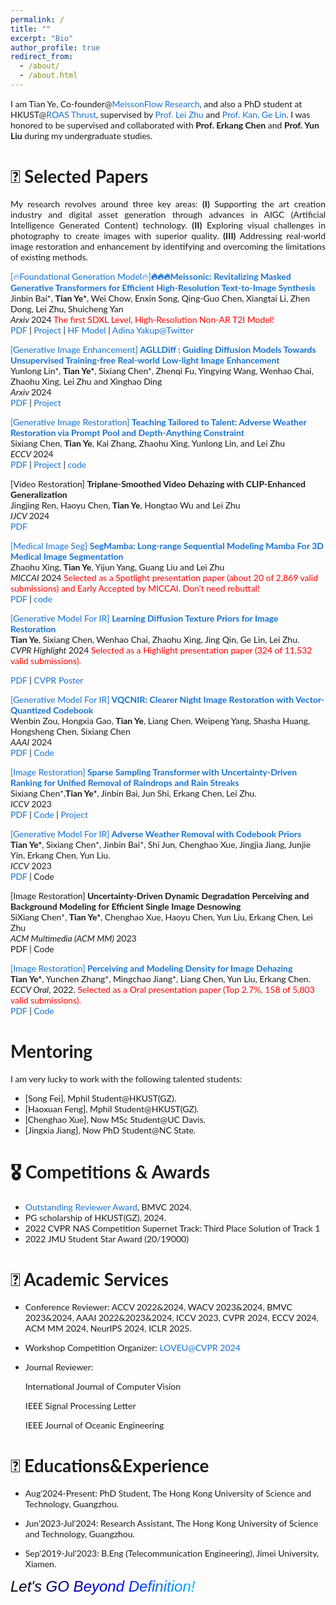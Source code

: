```yaml
---
permalink: /
title: ""
excerpt: "Bio"
author_profile: true
redirect_from: 
  - /about/
  - /about.html
---
```

<!-- bundle exec jekyll serve -->
I am Tian Ye, Co-founder@[MeissonFlow Research](https://huggingface.co/MeissonFlow), and also a PhD student at HKUST@[ROAS Thrust](https://www.hkust-gz.edu.cn/academics/hubs-and-thrust-areas/systems-hub/robotics-and-autonomous-systems/), supervised by [Prof. Lei Zhu](https://sites.google.com/site/indexlzhu/home) and [Prof. Kan, Ge Lin](https://repository.hkust.edu.hk/ir/AuthorProfile/kan-ge-lin). I was honored to be supervised and collaborated with **Prof. Erkang Chen** and **Prof. Yun Liu** during my undergraduate studies. 

# 📝 Selected Papers
<p style='text-align: justify;'> My research revolves around three key areas: <strong>(I)</strong> Supporting the art creation industry and digital asset generation through advances in AIGC (Artificial Intelligence Generated Content) technology. <strong>(II)</strong> Exploring visual challenges in photography to create images with superior quality. <strong>(III)</strong> Addressing real-world image restoration and enhancement by identifying and overcoming the limitations of existing methods.
</p>



<style type="text/css">
    /* Color scheme stolen from Sergey Karayev */
    a {
    color: #1772d0;
    text-decoration:none !important;
    }
    a:focus, a:hover {
    color: #f09228;
    text-decoration:none !important;
    }
    table,td,th,tr{
    	border:none !important;
    }
    body,td,th,tr,p,a {
    font-family: 'Lato', Verdana, Helvetica, sans-serif;
    font-size: 14px
    }
    strong {
    font-family: 'Lato', Verdana, Helvetica, sans-serif;
    font-size: 14px;
    }
    heading {
    font-family: 'Lato', Verdana, Helvetica, sans-serif;
    font-size: 22px;
    }
    papertitle {
    font-family: 'Lato', Verdana, Helvetica, sans-serif;
    font-size: 14px;
    font-weight: 700
    }
    papertitle_just {
    font-family: 'Lato', Verdana, Helvetica, sans-serif;
    font-size: 14px;
    font-weight: 700;
    text-align: justify
    }
    name {
    font-family: 'Lato', Verdana, Helvetica, sans-serif;
    font-size: 32px;
    }
    .one
    {
    width: 160px;
    height: 160px;
    position: relative;
    }
    .two
    {
    width: 160px;
    height: 160px;
    position: absolute;
    transition: opacity .2s ease-in-out;
    -moz-transition: opacity .2s ease-in-out;
    -webkit-transition: opacity .2s ease-in-out;
    }
    .fade {
     transition: opacity .2s ease-in-out;
     -moz-transition: opacity .2s ease-in-out;
     -webkit-transition: opacity .2s ease-in-out;
    }
    span.highlight {
        background-color: #ffffd0;
    }

</style>


<tbody>




<td width="20%">

<script type="text/javascript">

</script>
</td>
<td valign="top" width="80%">
  <a href="https://sites.google.com/view/meissonic/home?authuser=0">
   [🔥Foundational Generation Model🔥]<papertitle_just>🔥🔥🔥Meissonic: Revitalizing Masked Generative Transformers for Efficient High-Resolution Text-to-Image Synthesis</papertitle_just>     
  </a>
  <br>
Jinbin Bai*, <strong>Tian Ye*</strong>, Wei Chow, Enxin Song, Qing-Guo Chen, Xiangtai Li, Zhen Dong, Lei Zhu, Shuicheng Yan
<br>
<em>Arxiv </em> 2024 <span style="color:red;">The first SDXL Level, High-Resolution Non-AR T2I Model!</span> <br>
<a href="https://arxiv.org/abs/2410.08261">PDF</a>
|
<a href="https://sites.google.com/view/meissonic/home?authuser=0">Project</a>
|
<a href="https://huggingface.co/MeissonFlow/Meissonic">HF Model</a>
|
<a href="https://x.com/AdinaYakup/status/1845815299611734141">Adina Yakup@Twitter</a>

<p> </p>
</td>



<td width="20%">

<script type="text/javascript">

</script>
</td>
<td valign="top" width="80%">
  <a href="https://aglldiff.github.io">
   [Generative Image Enhancement] <papertitle_just> AGLLDiff : Guiding Diffusion Models Towards Unsupervised Training-free Real-world Low-light Image Enhancement </papertitle_just>     
  </a>
  <br>
Yunlong Lin*, <strong>Tian Ye*</strong>, Sixiang Chen*, Zhenqi Fu, Yingying Wang, Wenhao Chai, Zhaohu Xing, Lei Zhu and Xinghao Ding
<br>
<em>Arxiv </em> 2024  <br>
<a href="https://arxiv.org/pdf/2407.14900">PDF</a>
|
<a href="https://aglldiff.github.io">Project</a>
<p> </p>
</td>



<td width="20%">

<script type="text/javascript">

</script>
</td>
<td valign="top" width="80%">
  <a href="https://github.com/Ephemeral182/ECCV24_T3-DiffWeather">
   [Generative Image Restoration] <papertitle_just> Teaching Tailored to Talent: Adverse Weather Restoration via Prompt Pool and Depth-Anything Constraint</papertitle_just>     
  </a>
  <br>
Sixiang Chen, <strong>Tian Ye</strong>, Kai Zhang, Zhaohu Xing, Yunlong Lin, and Lei Zhu
<br>
<em>ECCV </em> 2024  <br>
<a href="https://arxiv.org/pdf/2409.15739">PDF</a>
|
<a href="https://ephemeral182.github.io/T3-DiffWeather/">Project</a>
|
<a href="https://github.com/Ephemeral182/ECCV24_T3-DiffWeather">code</a>
<p> </p>
</td>




<td width="20%">

<script type="text/javascript">

</script>
</td>
<td valign="top" width="80%">
  <a href="">
   [Video Restoration] <papertitle_just> Triplane-Smoothed Video Dehazing with CLIP-Enhanced Generalization</papertitle_just>     
  </a>
  <br>
Jingjing Ren, Haoyu Chen, <strong>Tian Ye</strong>, Hongtao Wu and Lei Zhu
<br>
<em>IJCV </em> 2024  <br>
<a href="https://link.springer.com/article/10.1007/s11263-024-02161-0">PDF</a>
<p> </p>
</td>



<td width="20%">

<script type="text/javascript">

</script>
</td>
<td valign="top" width="80%">
  <a href="https://arxiv.org/abs/2401.13560">
    [Medical Image Seg] <papertitle_just> SegMamba: Long-range Sequential Modeling Mamba For 3D Medical Image Segmentation</papertitle_just>     
  </a>
  <br>
Zhaohu Xing,  <strong>Tian Ye</strong>, Yijun Yang, Guang Liu and Lei Zhu
<br>
<em>MICCAI </em> 2024 <span style="color:red;"> Selected as a Spotlight presentation paper (about 20 of 2,869 valid submissions) and  Early Accepted by MICCAI. Don't need rebuttal!</span> <br>
<a href="https://arxiv.org/pdf/2401.13560">PDF</a>
|
<a href="https://github.com/ge-xing/SegMamba">code</a>
<p> </p>
</td>


<td width="20%">
<!-- <div class="one"> -->
<!-- <div class="two" id = 'submit23__image'><img src='./files/submit23_after.png'></div>
<img src='./files/submit23_before.png'> -->
<!-- </div> -->
<script type="text/javascript">
// function submit23__start() {
// document.getElementById('submit23__image').style.opacity = "1";
// }
// function submit23__stop() {
// document.getElementById('submit23__image').style.opacity = "0";
// }
// submit23__stop()
</script>
</td>
<td valign="top" width="80%">
  <a href="https://openaccess.thecvf.com/content/CVPR2024/papers/Ye_Learning_Diffusion_Texture_Priors_for_Image_Restoration_CVPR_2024_paper.pdf">
    [Generative Model For IR] <papertitle_just> Learning Diffusion Texture Priors for Image Restoration</papertitle_just>     
  </a>
  <br>
<strong>Tian Ye</strong>, Sixiang Chen, Wenhao Chai, Zhaohu Xing, Jing Qin, Ge Lin, Lei Zhu.
<br>
<em>CVPR Highlight </em> 2024 <span style="color:red;">Selected as a Highlight presentation paper (324 of 11,532 valid submissions).</span><br>

<a href="https://openaccess.thecvf.com/content/CVPR2024/papers/Ye_Learning_Diffusion_Texture_Priors_for_Image_Restoration_CVPR_2024_paper.pdf">PDF</a>
|
<a href="https://owen718.github.io/files/CVPR2024_Poster_DTPM.pdf">CVPR Poster</a>
<p></p>
</td>




<!-- ###################################################################################################-->
<!-- Paper V -->
<!-- <tr onmouseout="submit23__stop()" onmouseover="submit23__start()" > -->
<td width="20%">
<!-- <div class="one"> -->
<!-- <div class="two" id = 'submit23__image'><img src='./files/submit23_after.png'></div>
<img src='./files/submit23_before.png'> -->
<!-- </div> -->
<script type="text/javascript">
// function submit23__start() {
// document.getElementById('submit23__image').style.opacity = "1";
// }
// function submit23__stop() {
// document.getElementById('submit23__image').style.opacity = "0";
// }
// submit23__stop()
</script>
</td>
<td valign="top" width="80%">
  <a href="https://arxiv.org/pdf/2312.08606.pdf">
    [Generative Model For IR]<papertitle_just> VQCNIR: Clearer Night Image Restoration with Vector-Quantized Codebook</papertitle_just>     
  </a>
  <br>
Wenbin Zou, Hongxia Gao, <strong>Tian Ye</strong>, Liang Chen, Weipeng Yang, Shasha Huang, Hongsheng Chen, Sixiang Chen
<br>
<em>AAAI</em> 2024 <br>
<a href="https://arxiv.org/pdf/2312.08606.pdf">PDF</a>
|
<a href="https://github.com/AlexZou14/VQCNIR">Code</a>
<p></p>
</td>




<!-- ###################################################################################################-->
<!-- Paper V -->
<!-- <tr onmouseout="submit23__stop()" onmouseover="submit23__start()" > -->
<td width="20%">

<script type="text/javascript">
// function submit23__start() {
// document.getElementById('submit23__image').style.opacity = "1";
// }
// function submit23__stop() {
// document.getElementById('submit23__image').style.opacity = "0";
// }
// submit23__stop()
</script>
</td>
<td valign="top" width="80%">
  <a href="https://openaccess.thecvf.com/content/ICCV2023/html/Chen_Sparse_Sampling_Transformer_with_Uncertainty-Driven_Ranking_for_Unified_Removal_of_ICCV_2023_paper.html">
    [Image Restoration]<papertitle_just> Sparse Sampling Transformer with Uncertainty-Driven Ranking for Unified Removal of Raindrops and Rain Streaks </papertitle_just>     
  </a>
  <br>
Sixiang Chen*,<strong>Tian Ye*</strong>, Jinbin Bai, Jun Shi, Erkang Chen, Lei Zhu.
  <br>
<em>ICCV</em> 2023 <br>
<a href="https://openaccess.thecvf.com/content/ICCV2023/html/Chen_Sparse_Sampling_Transformer_with_Uncertainty-Driven_Ranking_for_Unified_Removal_of_ICCV_2023_paper.html">PDF</a>
|
<a href="https://github.com/Owen718/UDR-S2Former_deraining">Code</a>
|
<a href="https://ephemeral182.github.io/UDR_S2Former_deraining/">Project</a>
<p></p>
</td>



<td width="20%">
<script type="text/javascript">
// function submit23__start() {
// document.getElementById('submit23__image').style.opacity = "1";
// }
// function submit23__stop() {
// document.getElementById('submit23__image').style.opacity = "0";
// }
// submit23__stop()
</script>
</td>
<td valign="top" width="80%">
  <a href="https://openaccess.thecvf.com/content/ICCV2023/html/Ye_Adverse_Weather_Removal_with_Codebook_Priors_ICCV_2023_paper.html">
   [Generative Model For IR]<papertitle_just> Adverse Weather Removal with Codebook Priors </papertitle_just>     
  </a>
  <br>
<strong>Tian Ye*</strong>, Sixiang Chen*, Jinbin Bai*, Shi Jun, Chenghao Xue, Jingjia Jiang, Junjie Yin, Erkang Chen, Yun Liu.
  <br>
<em>ICCV</em> 2023 <br>
<a href="https://openaccess.thecvf.com/content/ICCV2023/html/Ye_Adverse_Weather_Removal_with_Codebook_Priors_ICCV_2023_paper.html">PDF</a>
|
<a href="">Code</a>
<p></p>
</td>

<!-- Paper V  -->
<!-- ###################################################################################################-->
  






<!-- <td width="20%">
<script type="text/javascript">
</script>
</td>
<td valign="top" width="80%">
  <a href="https://arxiv.org/abs/2306.17201">
    <papertitle_just>MPM: A Unified 2D-3D Human Pose Representation via Masked Pose Modeling </papertitle_just>     
  </a>
  <br>
Zhengyu Zhang, Wenhao Chai, Zhongyu Jiang, <strong>Tian Ye</strong>, Mingli Song, Jenq-Neng Hwang, Gaoang Wang 
  <br>
<em>Under Review.</em> 2023 <br>
<a href="https://arxiv.org/abs/2306.17201">PDF</a>
|
<a href="https://github.com/vvirgooo2/MPM">code</a>
<p>Treat 2D and 3D pose as two different modalities and apply three mask modeling based pretext tasks for human pose pre-training to learn spatial and temporal relations.</p>
</td>
 -->

<!-- ###################################################################################################-->
<!-- Paper V -->
<!-- <tr onmouseout="submit23__stop()" onmouseover="submit23__start()" > -->
<td width="20%">

</td>
<td valign="top" width="80%">
  <a href="">
    [Image Restoration]<papertitle_just> Uncertainty-Driven Dynamic Degradation Perceiving and Background Modeling for Efficient Single Image Desnowing</papertitle_just>     
  </a>
  <br>
SiXiang Chen*, <strong>Tian Ye*</strong>, Chenghao Xue, Haoyu Chen, Yun Liu, Erkang Chen, Lei Zhu
  <br>
<em>ACM Multimedia (ACM MM) </em> 2023 <br>
<a href="">PDF</a>
|
<a href="">Code</a>
<p></p>
</td>


<!-- Paper V  -->
<!-- ###################################################################################################-->
  


<!-- ###################################################################################################-->
<!-- Paper V -->
<!-- <tr onmouseout="submit23__stop()" onmouseover="submit23__start()" > -->
<td width="20%">

<script type="text/javascript">
// function submit23__start() {
// document.getElementById('submit23__image').style.opacity = "1";
// 
</script>
</td>
<td valign="top" width="80%">
  <a href="https://link.springer.com/chapter/10.1007/978-3-031-19800-7_8">
    [Image Restoration]<papertitle_just> Perceiving and Modeling Density for Image Dehazing</papertitle_just>     
  </a>
  <br>
  <strong>Tian Ye*</strong>, Yunchen Zhang*, Mingchao Jiang*, Liang Chen, Yun Liu, Erkang Chen. 
  <!-- <strong>Yeying Jin</strong>, Ruoteng Li, Wenhan Yang, Robby T. Tan
   -->
  <br>
<em>ECCV Oral</em>, 2022. <span style="color:red;">Selected as a Oral presentation paper (Top 2.7%, 158 of 5,803 valid submissions).</span><br>
<a href="https://link.springer.com/chapter/10.1007/978-3-031-19800-7_8">PDF</a>
|
<a href="https://github.com/Owen718/ECCV22-Perceiving-and-Modeling-Density-for-Image-Dehazing">Code</a> 
<p></p>
</td>

<!-- Paper IV Reflectance, AAAI'23 -->
<!-- ###################################################################################################-->



</tbody>


# Mentoring
I am very lucky to work with the following talented students:
- [Song Fei], Mphil Student@HKUST(GZ).
- [Haoxuan Feng], Mphil Student@HKUST(GZ).
- [Chenghao Xue], Now MSc Student@UC Davis.
- [Jingxia Jiang], Now PhD Student@NC State.

# 🎖 Competitions & Awards
- [Outstanding Reviewer Award](https://bmvc2024.org/people/reviewers/), BMVC 2024.
- PG scholarship of HKUST(GZ), 2024.
- 2022 CVPR NAS Competition Supernet Track: Third Place Solution of Track 1 
- 2022 JMU Student Star Award  (20/19000)


# 💬 Academic Services
- Conference Reviewer: ACCV 2022&2024, WACV 2023&2024, BMVC 2023&2024, AAAI 2022&2023&2024, ICCV 2023, CVPR 2024, ECCV 2024, ACM MM 2024, NeurIPS 2024, ICLR 2025.

- Workshop Competition Organizer: [LOVEU@CVPR 2024](https://sites.google.com/view/loveucvpr24/track1)
  
- Journal Reviewer: 

  International Journal of Computer Vision
  
  IEEE Signal Processing Letter

  IEEE Journal of Oceanic Engineering


# 📖 Educations&Experience

- Aug'2024-Present: PhD Student, The Hong Kong University of Science and Technology, Guangzhou.

- Jun'2023-Jul'2024: Research Assistant, The Hong Kong University of Science and Technology, Guangzhou.
  
- Sep'2019-Jul'2023: B.Eng (Telecommunication Engineering), Jimei University, Xiamen.

<!-- <div style="font-style: italic; font-family: 'Arial Black', Gadget, sans-serif; font-size: 24px;
    background: -webkit-linear-gradient(left, black, yellow, cyan, blue, violet);
    -webkit-background-clip: text;
    -webkit-text-fill-color: transparent;">Adversity shaped me.</div> -->

<div style="font-style: italic; font-family: 'Arial Black', Gadget, sans-serif; font-size: 24px;
    background: -webkit-linear-gradient(left, black, blue, cyan, violet);
    -webkit-background-clip: text;
    -webkit-text-fill-color: transparent;">Let's GO Beyond Definition!</div>


<script type="text/javascript" id="clustrmaps" src="//clustrmaps.com/map_v2.js?d=KKPhQ-LXT8mek63h4Oa8BltFlbFsTTwZkLrrWb3wFEs&cl=ffffff&w=a"></script>
